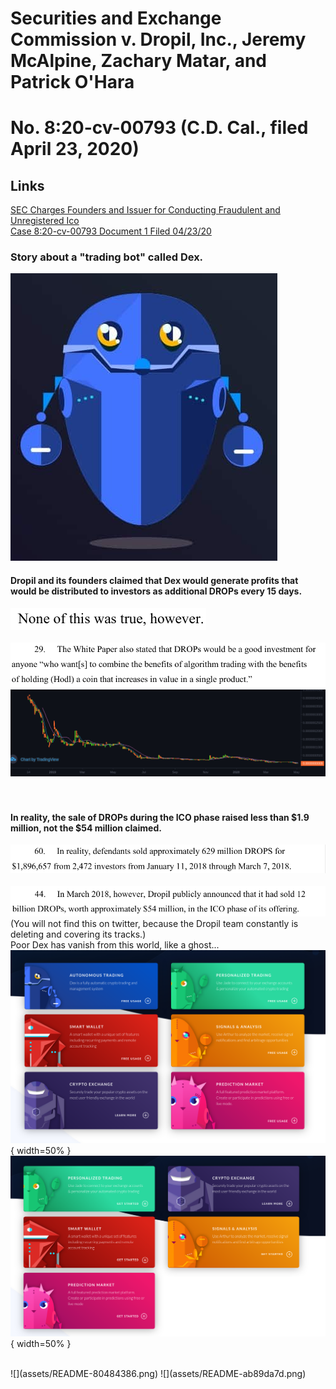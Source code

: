 # Securities and Exchange Commission v. Dropil, Inc., Jeremy McAlpine, Zachary Matar, and Patrick O'Hara

# No. 8:20-cv-00793 (C.D. Cal., filed April 23, 2020)

## Links

[SEC Charges Founders and Issuer for Conducting Fraudulent and Unregistered Ico](https://www.sec.gov/litigation/litreleases/2020/lr24804.htm)<br>
[Case 8:20-cv-00793 Document 1 Filed 04/23/20](https://www.sec.gov/litigation/complaints/2020/comp24804.pdf)

### Story about a "trading bot" called Dex.<br>

![](assets/README-10ba05ef.png)<br>

#### Dropil and its founders claimed that Dex would generate profits that would be distributed to investors as additional DROPs every 15 days.<br>

![](assets/README-163b669d.png)<br><br>
![](assets/README-e932bbc6.png)<br>
![](assets/README-398fc2d8.png)<br>
<br><br>

#### In reality, the sale of DROPs during the ICO phase raised less than $1.9 million, not the $54 million claimed.<br>

![](assets/README-92feb876.png)<br><br>
![](assets/README-73b0c63d.png)<br>
(You will not find this on twitter, because the Dropil team constantly is deleting and covering its tracks.)<br>
Poor Dex has vanish from this world, like a ghost...<br>
![](assets/README-d4211be6.png){ width=50% } ![](assets/README-8b235280.png){ width=50% }

<br>
![](assets/README-80484386.png) ![](assets/README-ab89da7d.png)<br>
